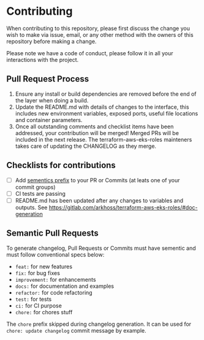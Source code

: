 # Contributing

When contributing to this repository, please first discuss the change you wish to make via issue,
email, or any other method with the owners of this repository before making a change.

Please note we have a code of conduct, please follow it in all your interactions with the project.

## Pull Request Process

1.  Ensure any install or build dependencies are removed before the end of the layer when doing a build.
2.  Update the README.md with details of changes to the interface, this includes new environment variables, exposed ports, useful file locations and container parameters.
3. Once all outstanding comments and checklist items have been addressed, your contribution will be merged! Merged PRs will be included in the next release. The terraform-aws-eks-roles mainteners takes care of updating the CHANGELOG as they merge.

## Checklists for contributions

- [ ] Add [sementics prefix](#semantic-pull-requests) to your PR or Commits (at leats one of your commit groups)
- [ ] CI tests are passing
- [ ] README.md has been updated after any changes to variables and outputs. See https://gitlab.com/arkhoss/terraform-aws-eks-roles/#doc-generation

## Semantic Pull Requests

To generate changelog, Pull Requests or Commits must have sementic and must follow conventional specs below:

- `feat:` for new features
- `fix:` for bug fixes
- `improvement:` for enhancements
- `docs:` for documentation and examples
- `refactor:` for code refactoring
- `test:` for tests
- `ci:` for CI purpose
- `chore:` for chores stuff

The `chore` prefix skipped during changelog generation. It can be used for `chore: update changelog` commit message by example.
